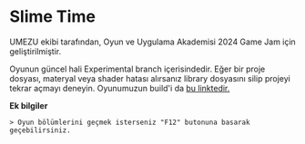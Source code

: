 # Slime Time

UMEZU ekibi tarafından, Oyun ve Uygulama Akademisi 2024 Game Jam için geliştirilmiştir.

Oyunun güncel hali Experimental branch içerisindedir. Eğer bir proje dosyası, materyal veya shader hatası alırsanız library dosyasını silip projeyi tekrar açmayı deneyin. Oyunumuzun build'i da [bu linktedir.]("https://mega.nz/file/pmcSlb7B#dvPXMb3WbbvnmqALRoHUXdZVTP2MrBHwuRKp6DgWLRo")

**Ek bilgiler**

	> Oyun bölümlerini geçmek isterseniz "F12" butonuna basarak geçebilirsiniz.
